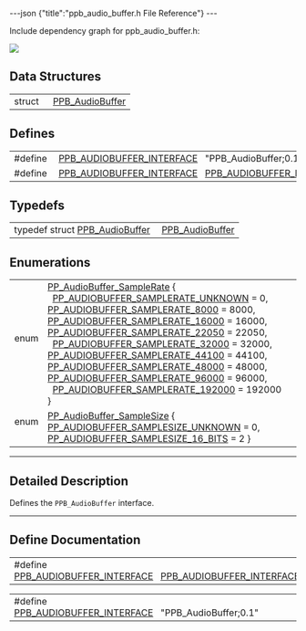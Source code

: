 ---json {"title":"ppb\_audio\_buffer.h File Reference"} ---

Include dependency graph for ppb\_audio\_buffer.h:

![](/docs/native-client/pepper_dev/c/ppb__audio__buffer_8h__incl.png)

Data Structures
---------------

<table><tbody><tr class="odd"><td style="text-align: right;">struct  </td><td><a href="/docs/native-client/pepper_dev/c/struct_p_p_b___audio_buffer__0__1/" class="el">PPB_AudioBuffer</a></td></tr></tbody></table>

Defines
-------

<table><tbody><tr class="odd"><td style="text-align: right;">#define </td><td><a href="/docs/native-client/pepper_dev/c/ppb__audio__buffer_8h#a4fddf6d285021552ba11f4460ba47445" class="el">PPB_AUDIOBUFFER_INTERFACE</a>   "PPB_AudioBuffer;0.1"</td></tr><tr class="even"><td style="text-align: right;">#define </td><td><a href="/docs/native-client/pepper_dev/c/ppb__audio__buffer_8h#a97463b49d90a036ddcb00968c33a8dfa" class="el">PPB_AUDIOBUFFER_INTERFACE</a>   <a href="/docs/native-client/pepper_dev/c/ppb__audio__buffer_8h#a4fddf6d285021552ba11f4460ba47445" class="el">PPB_AUDIOBUFFER_INTERFACE</a></td></tr></tbody></table>

Typedefs
--------

<table><tbody><tr class="odd"><td style="text-align: right;">typedef struct <a href="/docs/native-client/pepper_dev/c/struct_p_p_b___audio_buffer__0__1/" class="el">PPB_AudioBuffer</a> </td><td><a href="/docs/native-client/pepper_dev/c/group___interfaces#gab91267a49328e3664e2e9d3410fbf624" class="el">PPB_AudioBuffer</a></td></tr></tbody></table>

Enumerations
------------

<table><tbody><tr class="odd"><td style="text-align: right;">enum  </td><td><a href="/docs/native-client/pepper_dev/c/group___enums#ga78757d4be14d14d17708071a9466afbd" class="el">PP_AudioBuffer_SampleRate</a> {<br />
  <a href="/docs/native-client/pepper_dev/c/group___enums#gga78757d4be14d14d17708071a9466afbdace5d37815e444b494434d9418a8dfb81" class="el">PP_AUDIOBUFFER_SAMPLERATE_UNKNOWN</a> = 0, <a href="/docs/native-client/pepper_dev/c/group___enums#gga78757d4be14d14d17708071a9466afbda7a10ada2c776cf2ca4fa5a220ab23f4f" class="el">PP_AUDIOBUFFER_SAMPLERATE_8000</a> = 8000, <a href="/docs/native-client/pepper_dev/c/group___enums#gga78757d4be14d14d17708071a9466afbdaa3205a867c6b7f54a735ba1e5e602839" class="el">PP_AUDIOBUFFER_SAMPLERATE_16000</a> = 16000, <a href="/docs/native-client/pepper_dev/c/group___enums#gga78757d4be14d14d17708071a9466afbda934a834bf3ac58e69a7df1abc41a57ea" class="el">PP_AUDIOBUFFER_SAMPLERATE_22050</a> = 22050,<br />
  <a href="/docs/native-client/pepper_dev/c/group___enums#gga78757d4be14d14d17708071a9466afbda439854e1f66e4e92af5d257b93da5483" class="el">PP_AUDIOBUFFER_SAMPLERATE_32000</a> = 32000, <a href="/docs/native-client/pepper_dev/c/group___enums#gga78757d4be14d14d17708071a9466afbdaef0fd009c55740284bcf6e60344395ac" class="el">PP_AUDIOBUFFER_SAMPLERATE_44100</a> = 44100, <a href="/docs/native-client/pepper_dev/c/group___enums#gga78757d4be14d14d17708071a9466afbda09d65e0a6d8ed28ae2fc784569b9123a" class="el">PP_AUDIOBUFFER_SAMPLERATE_48000</a> = 48000, <a href="/docs/native-client/pepper_dev/c/group___enums#gga78757d4be14d14d17708071a9466afbdaf52f1115d22dfbf1cc4a24f20b9e664b" class="el">PP_AUDIOBUFFER_SAMPLERATE_96000</a> = 96000,<br />
  <a href="/docs/native-client/pepper_dev/c/group___enums#gga78757d4be14d14d17708071a9466afbda18d94d8af683f06d4d7718fb788b7361" class="el">PP_AUDIOBUFFER_SAMPLERATE_192000</a> = 192000<br />
}</td></tr><tr class="even"><td style="text-align: right;">enum  </td><td><a href="/docs/native-client/pepper_dev/c/group___enums#ga2ba5c3a8eed23fa49a73b218b1bce044" class="el">PP_AudioBuffer_SampleSize</a> { <a href="/docs/native-client/pepper_dev/c/group___enums#gga2ba5c3a8eed23fa49a73b218b1bce044a1bc7fa3874cd1ccee3cfa00e23bea379" class="el">PP_AUDIOBUFFER_SAMPLESIZE_UNKNOWN</a> = 0, <a href="/docs/native-client/pepper_dev/c/group___enums#gga2ba5c3a8eed23fa49a73b218b1bce044a0cc6b2d53c4c3bc5d3f19f809a1ce6c8" class="el">PP_AUDIOBUFFER_SAMPLESIZE_16_BITS</a> = 2 }</td></tr></tbody></table>

------------------------------------------------------------------------

<span id="details" class="anchor" style="margin: 0;"></span>

Detailed Description
--------------------

Defines the `PPB_AudioBuffer` interface.

------------------------------------------------------------------------

Define Documentation
--------------------

<span id="a97463b49d90a036ddcb00968c33a8dfa" class="anchor" style="margin: 0;"></span>

<table><tbody><tr class="odd"><td>#define <a href="/docs/native-client/pepper_dev/c/ppb__audio__buffer_8h#a97463b49d90a036ddcb00968c33a8dfa" class="el">PPB_AUDIOBUFFER_INTERFACE</a>   <a href="/docs/native-client/pepper_dev/c/ppb__audio__buffer_8h#a4fddf6d285021552ba11f4460ba47445" class="el">PPB_AUDIOBUFFER_INTERFACE</a></td></tr></tbody></table>

<span id="a4fddf6d285021552ba11f4460ba47445" class="anchor" style="margin: 0;"></span>

<table><tbody><tr class="odd"><td>#define <a href="/docs/native-client/pepper_dev/c/ppb__audio__buffer_8h#a4fddf6d285021552ba11f4460ba47445" class="el">PPB_AUDIOBUFFER_INTERFACE</a>   "PPB_AudioBuffer;0.1"</td></tr></tbody></table>
